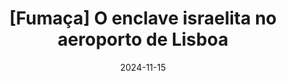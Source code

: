 ---
layout: default
title: "[Fumaça] O enclave israelita no aeroporto de Lisboa"
link: https://fumaca.pt/o-enclave-israelita-no-aeroporto-de-lisboa/
date: 2024-11-15
---